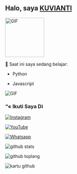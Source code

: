 ## Halo, saya [KUVIANTI](https://instagram.com/rinkashikimoz_)

<img align="kanan" alt="GIF" height="125px" src="https://media.giphy.com/media/0YLMNYmGyMfcqRX1j1/source.gif" />

:page_with_curl: Saat ini saya sedang belajar:

- Python

- Javascript

<img align="center" fit="fill" alt="GIF" src="https://media.giphy.com/media/836HiJc7pgzy8iNXCn/giphy.gif" />

### “« Ikuti Saya Di

<a href="https://www.instagram.com/rinkashikimoz_" target="_blank"><img src="https://img.shields.io/badge/Instagram-%23E4405F.svg?&style=flat -square&logo=instagram&logoColor=white" alt="Instagram"></a>

<a href="https://youtube.com/channel/UCHiKHFL4C9t3DxPsxl1ZRfQ" target="_blank"><img src="https://img.shields.io/badge/YouTube-%231877F2.svg?&style=flat -square&logo=YouTube&logoColor=white" alt="YouTube"></a>

<a href="https://wa.me/6287717710182" target="_blank"><img src="https://img.shields.io/badge/Whatsapp-%808080.svg?&style=flat-square&logo =Whatsapp&logoColor=white" alt="Whatsapp"></a>

![github stats](https://github-readme-stats.vercel.app/api?username=KUVIANTIINDONESIANET&show_icons=true&theme=radical)

![github toplang](https://github-readme-stats.vercel.app/api/top-langs/?username=KUVIANTIINDONESIANET&layout=compact&theme=nightowl)

![kartu github](https://github-readme-stats.vercel.app/api/pin/?username=KUVIANTIINDONESIANET&repo=dnsbot&theme=dark)

